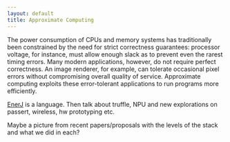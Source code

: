 ```yaml
---
layout: default
title: Approximate Computing
---
```


The power consumption of CPUs and memory systems has traditionally been constrained by the need for strict correctness guarantees: processor voltage, for instance, must allow enough slack as to prevent even the rarest timing errors. Many modern applications, however, do not require perfect correctness. An image renderer, for example, can tolerate occasional pixel errors without compromising overall quality of service. Approximate computing exploits these error-tolerant applications to run programs more efficiently.

[EnerJ](enerj.html) is a language. Then talk about truffle, NPU and new explorations on passert, wireless, hw prototyping etc. 

Maybe a picture from recent papers/proposals with the levels of the stack and what we did in each?